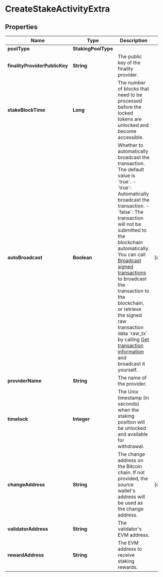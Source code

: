 

# CreateStakeActivityExtra


## Properties

| Name | Type | Description | Notes |
|------------ | ------------- | ------------- | -------------|
|**poolType** | **StakingPoolType** |  |  |
|**finalityProviderPublicKey** | **String** | The public key of the finality provider. |  |
|**stakeBlockTime** | **Long** | The number of blocks that need to be processed before the locked tokens are unlocked and become accessible. |  |
|**autoBroadcast** | **Boolean** | Whether to automatically broadcast the transaction. The default value is &#x60;true&#x60;.  - &#x60;true&#x60;: Automatically broadcast the transaction. - &#x60;false&#x60;: The transaction will not be submitted to the blockchain automatically. You can call [Broadcast signed transactions](/v2/api-references/transactions/broadcast-signed-transactions) to broadcast the transaction to the blockchain, or retrieve the signed raw transaction data &#x60;raw_tx&#x60; by calling [Get transaction information](/v2/api-references/transactions/get-transaction-information) and broadcast it yourself.  |  [optional] |
|**providerName** | **String** | The name of the provider. |  |
|**timelock** | **Integer** | The Unix timestamp (in seconds) when the staking position will be unlocked and available for withdrawal. |  |
|**changeAddress** | **String** | The change address on the Bitcoin chain. If not provided, the source wallet&#39;s address will be used as the change address. |  [optional] |
|**validatorAddress** | **String** | The validator&#39;s EVM address. |  |
|**rewardAddress** | **String** | The EVM address to receive staking rewards. |  |



